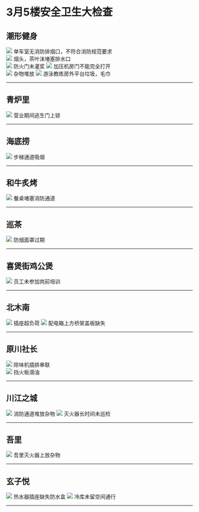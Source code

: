 # 3月5楼安全卫生大检查


## 潮形健身
![](/inspection-img/m3/2m-5f-1.jpg)
单车室无消防排烟口，不符合消防规范要求  
![](/inspection-img/m3/2m-5f-2.jpg)
烟头，茶叶沫堵塞排水口  
![](/inspection-img/m3/2m-5f-3.jpg)
防火门未灌浆
![](/inspection-img/m3/2m-5f-4.jpg)
加压机房门不能完全打开  
![](/inspection-img/m3/2m-5f-5.jpg)
杂物堆放
![](/inspection-img/m3/2m-5f-6.jpg)
游泳教练房外平台垃圾，毛巾

---

## 青炉里
![](/inspection-img/m3/2m-5f-7.jpg)
营业期间逃生门上锁

---

## 海底捞
![](/inspection-img/m3/2m-5f-8.jpg)
步梯通道吸烟

---

## 和牛炙烤
![](/inspection-img/m3/2m-5f-9.jpg)
餐桌堵塞消防通道

---

## 巡茶
![](/inspection-img/m3/2m-5f-10.jpg)
防烟面罩过期

---

## 喜煲街鸡公煲
![](/inspection-img/m3/2m-5f-11.jpg)
员工未参加岗前培训

---

## 北木南
![](/inspection-img/m3/2m-5f-12.jpg)
插座超负荷 
![](/inspection-img/m3/2m-5f-13.jpg)
配电箱上方桥架盖板缺失

---

## 原川社长
![](/inspection-img/m3/2m-5f-15.jpg)
除味机插排串联  
![](/inspection-img/m3/2m-5f-16.jpg)
挡火板滴油

---

## 川江之城
![](/inspection-img/m3/2m-5f-17.jpg)
消防通道堆放杂物 
![](/inspection-img/m3/2m-5f-18.jpg)
灭火器长时间未巡检

---

## 吾里
![](/inspection-img/m3/2m-5f-19.jpg)
吾里灭火器上放杂物 

---

## 玄子悦
![](/inspection-img/m3/2m-5f-21.jpg)
热水器插座缺失防水盒
![](/inspection-img/m3/2m-5f-22.jpg)
冷库未留空间通行

---

